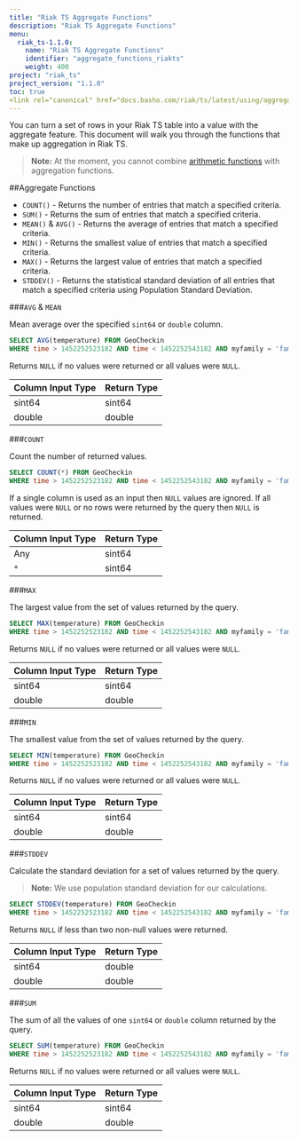 ```yaml
---
title: "Riak TS Aggregate Functions"
description: "Riak TS Aggregate Functions"
menu:
  riak_ts-1.1.0:
    name: "Riak TS Aggregate Functions"
    identifier: "aggregate_functions_riakts"
    weight: 400
project: "riak_ts"
project_version: "1.1.0"
toc: true
<link rel="canonical" href="docs.basho.com/riak/ts/latest/using/aggregate-functions" />
---
```



[arithmetic]: https://docs.basho.com/riakts/1.1.0/using/arithmetic-operations


You can turn a set of rows in your Riak TS table into a value with the aggregate feature. This document will walk you through the functions that make up aggregation in Riak TS. 

>**Note:** At the moment, you cannot combine [arithmetic functions][arithmetic] with aggregation functions.


##Aggregate Functions

* `COUNT()` - Returns the number of entries that match a specified criteria.
* `SUM()` - Returns the sum of entries that match a specified criteria.
* `MEAN()` & `AVG()` - Returns the average of entries that match a specified criteria.
* `MIN()` - Returns the smallest value of entries that match a specified criteria.
* `MAX()` - Returns the largest value of entries that match a specified criteria.
* `STDDEV()` - Returns the statistical standard deviation of all entries that match a specified criteria using Population Standard Deviation.


###`AVG` & `MEAN`

Mean average over the specified `sint64` or `double` column.

```sql
SELECT AVG(temperature) FROM GeoCheckin
WHERE time > 1452252523182 AND time < 1452252543182 AND myfamily = 'family1' AND myseries = 'series1'
```

Returns `NULL` if no values were returned or all values were `NULL`.

| Column Input Type | Return Type |
|------------|-------------|
| sint64 | sint64 |
| double | double |


###`COUNT`

Count the number of returned values.

```sql
SELECT COUNT(*) FROM GeoCheckin
WHERE time > 1452252523182 AND time < 1452252543182 AND myfamily = 'family1' AND myseries = 'series1'
```

If a single column is used as an input then `NULL` values are ignored. If all values were `NULL` or no rows were returned by the query then `NULL` is returned.

| Column Input Type | Return Type |
|------------|-------------|
| Any | sint64 |
| `*` | sint64 |


###`MAX`

The largest value from the set of values returned by the query.

```sql
SELECT MAX(temperature) FROM GeoCheckin
WHERE time > 1452252523182 AND time < 1452252543182 AND myfamily = 'family1' AND myseries = 'series1'
```

Returns `NULL` if no values were returned or all values were `NULL`.

| Column Input Type | Return Type |
|------------|-------------|
| sint64 | sint64 |
| double | double |


###`MIN`

The smallest value from the set of values returned by the query.

```sql
SELECT MIN(temperature) FROM GeoCheckin
WHERE time > 1452252523182 AND time < 1452252543182 AND myfamily = 'family1' AND myseries = 'series1'
```

Returns `NULL` if no values were returned or all values were `NULL`.

| Column Input Type | Return Type |
|------------|-------------|
| sint64 | sint64 |
| double | double |


###`STDDEV`

Calculate the standard deviation for a set of values returned by the query.

>**Note:** We use population standard deviation for our calculations.

```sql
SELECT STDDEV(temperature) FROM GeoCheckin
WHERE time > 1452252523182 AND time < 1452252543182 AND myfamily = 'family1' AND myseries = 'series1'
```

Returns `NULL` if less than two non-null values were returned.

| Column Input Type | Return Type |
|------------|-------------|
| sint64 | double |
| double | double |


###`SUM`

The sum of all the values of one `sint64` or `double` column returned by the query.

```sql
SELECT SUM(temperature) FROM GeoCheckin
WHERE time > 1452252523182 AND time < 1452252543182 AND myfamily = 'family1' AND myseries = 'series1'
```

Returns `NULL` if no values were returned or all values were `NULL`.

| Column Input Type | Return Type |
|------------|-------------|
| sint64 | sint64 |
| double | double |
